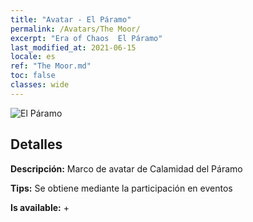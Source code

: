 ```yaml
---
title: "Avatar - El Páramo"
permalink: /Avatars/The Moor/
excerpt: "Era of Chaos  El Páramo"
last_modified_at: 2021-06-15
locale: es
ref: "The Moor.md"
toc: false
classes: wide
---
```

 ![El Páramo](/images/a/avatarFrame_70.png)

## Detalles

 **Descripción:** Marco de avatar de Calamidad del Páramo 

 **Tips:** Se obtiene mediante la participación en eventos 

 **Is available:**  + 

